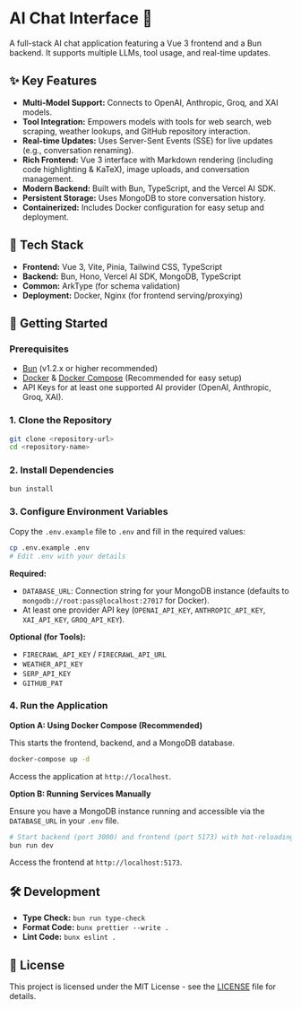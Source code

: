 # AI Chat Interface 💬

A full-stack AI chat application featuring a Vue 3 frontend and a Bun backend. It supports multiple LLMs, tool usage, and real-time updates.

## ✨ Key Features

- **Multi-Model Support:** Connects to OpenAI, Anthropic, Groq, and XAI models.
- **Tool Integration:** Empowers models with tools for web search, web scraping, weather lookups, and GitHub repository interaction.
- **Real-time Updates:** Uses Server-Sent Events (SSE) for live updates (e.g., conversation renaming).
- **Rich Frontend:** Vue 3 interface with Markdown rendering (including code highlighting & KaTeX), image uploads, and conversation management.
- **Modern Backend:** Built with Bun, TypeScript, and the Vercel AI SDK.
- **Persistent Storage:** Uses MongoDB to store conversation history.
- **Containerized:** Includes Docker configuration for easy setup and deployment.

## 🚀 Tech Stack

- **Frontend:** Vue 3, Vite, Pinia, Tailwind CSS, TypeScript
- **Backend:** Bun, Hono, Vercel AI SDK, MongoDB, TypeScript
- **Common:** ArkType (for schema validation)
- **Deployment:** Docker, Nginx (for frontend serving/proxying)

## 🏁 Getting Started

### Prerequisites

- [Bun](https://bun.sh/) (v1.2.x or higher recommended)
- [Docker](https://www.docker.com/) & [Docker Compose](https://docs.docker.com/compose/) (Recommended for easy setup)
- API Keys for at least one supported AI provider (OpenAI, Anthropic, Groq, XAI).

### 1. Clone the Repository

```bash
git clone <repository-url>
cd <repository-name>
```

### 2. Install Dependencies

```bash
bun install
```

### 3. Configure Environment Variables

Copy the `.env.example` file to `.env` and fill in the required values:

```bash
cp .env.example .env
# Edit .env with your details
```

**Required:**

- `DATABASE_URL`: Connection string for your MongoDB instance (defaults to `mongodb://root:pass@localhost:27017` for Docker).
- At least one provider API key (`OPENAI_API_KEY`, `ANTHROPIC_API_KEY`, `XAI_API_KEY`, `GROQ_API_KEY`).

**Optional (for Tools):**

- `FIRECRAWL_API_KEY` / `FIRECRAWL_API_URL`
- `WEATHER_API_KEY`
- `SERP_API_KEY`
- `GITHUB_PAT`

### 4. Run the Application

**Option A: Using Docker Compose (Recommended)**

This starts the frontend, backend, and a MongoDB database.

```bash
docker-compose up -d
```

Access the application at `http://localhost`.

**Option B: Running Services Manually**

Ensure you have a MongoDB instance running and accessible via the `DATABASE_URL` in your `.env` file.

```bash
# Start backend (port 3000) and frontend (port 5173) with hot-reloading
bun run dev
```

Access the frontend at `http://localhost:5173`.

## 🛠️ Development

- **Type Check:** `bun run type-check`
- **Format Code:** `bunx prettier --write .`
- **Lint Code:** `bunx eslint .`

## 📄 License

This project is licensed under the MIT License - see the [LICENSE](LICENSE) file for details.
